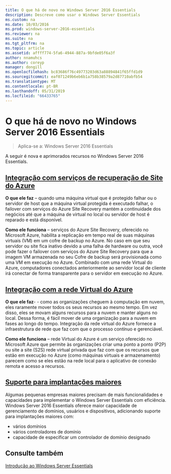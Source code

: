```yaml
---
title: O que há de novo no Windows Server 2016 Essentials
description: Descreve como usar o Windows Server Essentials
ms.custom: na
ms.date: 10/03/2016
ms.prod: windows-server-2016-essentials
ms.reviewer: na
ms.suite: na
ms.tgt_pltfrm: na
ms.topic: article
ms.assetid: affff774-5fa6-4944-887a-9bfde05f6a3f
author: nnamuhcs
ms.author: coreyp
manager: dongill
ms.openlocfilehash: bc83686f76c49773203d63a88894841f65ffd1d9
ms.sourcegitcommit: eaf071249b6eb6b1a758b38579a2d87710abfb54
ms.translationtype: MT
ms.contentlocale: pt-BR
ms.lasthandoff: 05/31/2019
ms.locfileid: "66433765"
---
```

# <a name="whats-new-in-windows-server-2016-essentials"></a>O que há de novo no Windows Server 2016 Essentials

> Aplica-se a: Windows Server 2016 Essentials

A seguir é nova e aprimorados recursos no Windows Server 2016 Essentials.

## <a name="integration-with-azure-site-recovery-servicesazure-site-recovery-services-integrationmd"></a>[Integração com serviços de recuperação de Site do Azure](azure-site-recovery-services-integration.md)

**O que ele faz** – quando uma máquina virtual que é protegido falhar ou o servidor de host que a máquina virtual protegida é executado falhar, o failover com serviços do Azure Site Recovery mantém a continuidade dos negócios até que a máquina de virtual no local ou servidor de host é reparado e está disponível. 

**Como ele funciona** – serviços do Azure Site Recovery, oferecido no Microsoft Azure, habilita a replicação em tempo real de suas máquinas virtuais (VM) em um cofre de backup no Azure. No caso em que seu servidor ou site fica inativo devido a uma falha de hardware ou outra, você pode fazer o failover com serviços do Azure Site Recovery para que a imagem VM armazenada no seu Cofre de backup será provisionada como uma VM em execução no Azure. Combinado com uma rede Virtual do Azure, computadores conectados anteriormente ao servidor local de cliente irá conectar de forma transparente para o servidor em execução no Azure.     
                                                                                                                                                                                                                                                                                                               

## <a name="integration-with-azure-virtual-networkazure-virtual-network-integrationmd"></a>[Integração com a rede Virtual do Azure](azure-virtual-network-integration.md)

**O que ele faz**- - como as organizações cheguem à computação em nuvem, eles raramente mover todos os seus recursos ao mesmo tempo. Em vez disso, eles se movam alguns recursos para a nuvem e manter alguns no local. Dessa forma, é fácil mover de uma organização para a nuvem em fases ao longo do tempo. Integração da rede virtual do Azure fornece a infraestrutura de rede que faz com que o processo contínuo e gerenciável.

**Como ele funciona** – rede Virtual do Azure é um serviço oferecido no Microsoft Azure que permite às organizações criar uma ponto a ponto (P2P) ou site a site (S2S) rede virtual privada que faz com que os recursos que estão em execução no Azure (como máquinas virtuais e armazenamento) parecem como se eles estão na rede local para o aplicativo de conexão remota e acesso a recursos.



## <a name="support-for-larger-deploymentssupport-for-larger-deploymentsmd"></a>[Suporte para implantações maiores](support-for-larger-deployments.md) 

Algumas pequenas empresas maiores precisam de mais funcionalidades e capacidades para implementar o Windows Server Essentials com eficiência. Windows Server 2016 Essentials oferece maior capacidade de gerenciamento de domínios, usuários e dispositivos, adicionando suporte para implantações maiores com:                                                                                                                                                                                                 

 - vários domínios
 - vários controladores de domínio                                                                                                                                                                                                                                        
 - capacidade de especificar um controlador de domínio designado                                                                                                                                                                                                                   
                                                                                                                                                                                                                                                                                                                                                                                                                                                                                                                                                                                                                                                                                                       

<a name="see-also"></a>Consulte também
--------

[Introdução ao Windows Server Essentials](get-started.md)
